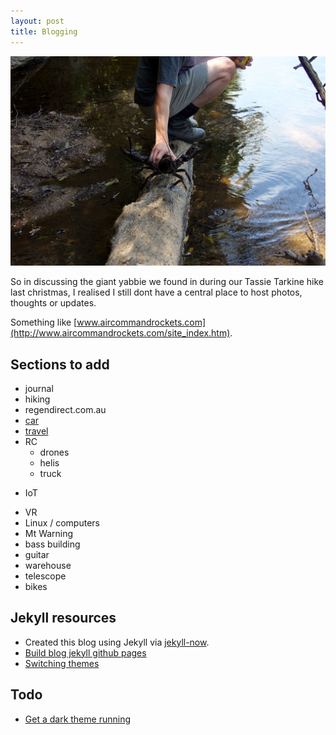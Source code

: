 ```yaml
---
layout: post
title: Blogging
---
```


![Tarkine Yabbie](/images/yabbie.jpg)

So in discussing the giant yabbie we found in during our Tassie Tarkine hike last christmas, I realised I still dont have a central place to host photos, thoughts or updates.

Something like [www.aircommandrockets.com](http://www.aircommandrockets.com/site_index.htm).

## Sections to add

- journal
- hiking
- regendirect.com.au
- [car](/1977-xc-ford-panelvan/)
- [travel](/travel/2016-desert-trip)
- RC
    + drones
    + helis
    + truck
+ IoT
- VR
- Linux / computers
- Mt Warning
- bass building
- guitar
- warehouse
- telescope
- bikes

## Jekyll resources
- Created this blog using Jekyll via [jekyll-now](https://github.com/barryclark/jekyll-now).
- [Build blog jekyll github pages](https://www.smashingmagazine.com/2014/08/build-blog-jekyll-github-pages/)
- [Switching themes](http://stackoverflow.com/questions/31327045/switch-theme-in-an-existing-jekyll-installation)

## Todo
- [Get a dark theme running](http://madebygraham.com/midnight/)
